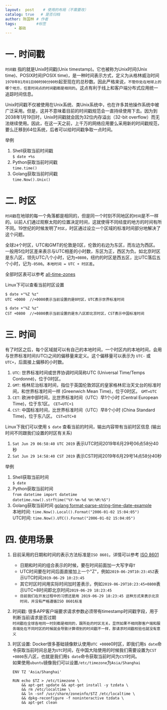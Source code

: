 ```yaml
---
layout:  post    # 使用的布局（不需要改）
catalog: true   # 是否归档
author: 陈国林 # 作者
tags:         #标签
    - 基础
---
```


# 一. 时间戳
`时间戳` 指的就是Unix时间戳(Unix timestamp)。它也被称为Unix时间(Unix time)、POSIX时间(POSIX time)，是一种时间表示方式，定义为从格林威治时间`1970年01月01日00时00分00秒`起至现在的总秒数。因此严格来说，`不管你处在地球上的哪个地方，任意时间点的时间戳都是相同的`。这点有利于线上和客户端分布式应用统一追踪时间信息。

Unix时间戳不仅被使用在Unix系统、类Unix系统中，也在许多其他操作系统中被广泛采用。但是，这并不意味着目前的时间戳规范会一直持续使用下去。因为到2038年1月19日时，Unix时间戳就会因为32位内存溢出（32-bit overflow）而无法继续使用。因此，在这一天之前，上千万的网络应用要么采用新的时间戳规范，要么迁移到64位系统，后者可以给时间戳争取一点时间。 

举例
1. Shell获取当前时间戳  
   `$ date +%s`
2. Python获取当前时间戳  
   `time.time()`
3. Golang获取当前时间戳  
   `time.Now().Unix()`

# 二. 时区
`时间戳`在地球的每一个角落都是相同的，但是同一个时刻不同地区的`时间`是不一样的。以前人们通过观察太阳的位置决定时间，这就使得不同经度的地方的时间有所不同。19世纪的时候发明了`时区`，时区通过设立一个区域的标准时间部分地解决了这个问题。

全球`24`个时区，UTC和GMT的伦敦是0区，伦敦的右边为东区，而左边为西区。一般用5位时区差来表示与UTC相差的小时数，东区为正，西区为负。如北京时区是东八区，领先UTC八个小时，记为`+0800`，纽约的时区是西五区，比UTC落后五个小时，记为`-0500`。`本地时间 = UTC + 时区差`。

全部时区表可以参考 [all-time-zones](https://www.zeitverschiebung.net/cn/all-time-zones.html#)

Linux下可以查看当前时区设置
```
$ date +"%Z %z"
UTC +0000  //+0000表示当前设置的是0时区，UTC表示世界标准时间

$ date +"%Z %z"
CST +0800  //+0800表示当前设置的是东八区即北京时区，CST表示中国标准时间
```

# 三. 时间
有了时区之后，每个区域就可以有自己的本地时间，一个时区内的本地时间，会用与世界标准时间(UTC)之间的偏移量来定义。这个偏移量可以表示为 `UTC-` 或 `UTC+`，后面接上偏移的小时数。

1. `UTC`: 世界标准时间或世界协调时间简称UTC (Universal Time/Temps Cordonné)，位于0时区。
2. `GMT`: 格林尼治标准时间，指位于英国伦敦郊区的皇家格林尼治天文台的标准时间，和世界标准时间一样 (Greenwich Mean Time)，位于0时区。 `GMT=UTC`
3. `CET`: 欧洲中部时间，比世界标准时间（UTC）早1个小时 (Central European Time)，位于东1区。 `CET=UTC+1`
4. `CST`: 中国标准时间，比世界标准时间（UTC）早8个小时 (China Standard Time)，位于东八区。 `CST=UTC+8`

Linux下我们可以使用 `$ date` 查看当前的时间，输出内容带有当前时区信息 (输出时间不同跟我们设置的时区有关系)
1. `Sat Jun 29 06:58:40 UTC 2019` 表示UTC时间2019年6月29号06点58分40秒
2. `Sat Jun 29 14:58:40 CST 2019` 表示CST时间2019年6月29号14点58分40秒

举例
1. Shell获取当前时间  
   `$ date`
2. Python获取当前时间  
   `from datetime import datetime`  
   `datetime.now().strftime("%Y-%m-%d %H:%M:%S")` 
3. Golang获取当前时间 [golang format-parse-string-time-date-example](https://yourbasic.org/golang/format-parse-string-time-date-example/)  
   本地时间: `time.Now().Local().Format("2006-01-02 15:04:05")`  
   UTC时间: `time.Now().UTC().Format("2006-01-02 15:04:05")`  

# 四. 使用场景
1. 目前采用的日期和时间的表示方法标准是`ISO 8601`，详情可以参考 [ISO 8601](https://zh.wikipedia.org/wiki/ISO_8601)
    * 日期和时间的组合表示的时候，要在时间前面加一大写字母`T`
    * UTC时间要在时间后面直接加上一个"Z"，例如`2019-06-29T10:23:45Z`表示UTC时间`2019-06-29 10:23:45`
    * 其它时区时间用实际时间加时差表示，例如`2019-06-29T10:23:45+0800`表示UTC+8时间即北京时间`2019-06-29 18:23:45`
    * `目前我们在开发过程中的习惯还是用 2019-06-29 18:23:45 这种方式来表示北京时间，并没有严格遵循ISO 8601标准`
   
2. 时间戳: 很多APP客户端要求请求参数必须带有timestamp时间戳字段，用于判断当前请求是否过期  
   `时间戳在全球各地同一时刻都是相同的，跟所处的时区无关。显然如果不相同那客户端和服务端处在不同时区的时候就会导致计算得到的时间戳不一样，那请求时间戳校验也就没有意义`
   
3. 时区设置: Docker很多基础镜像默认使用`UTC +0000`0时区，即我们用`$ date`命令获取当前时间总是为`UTC`时间，在中国大陆使用的时候我们需要设置为`CST +0800`东八区，也就是我们用`$ date`命令获取当前时间为`CST`时间。  
   如果使用`ubuntu`镜像我们可以设置`/etc/timezone`为`Asia/Shanghai`
   ```
   ENV TZ 'Asia/Shanghai'

   RUN echo $TZ > /etc/timezone \
       && apt-get update && apt-get install -y tzdata \
       && rm /etc/localtime \
       && ln -snf /usr/share/zoneinfo/$TZ /etc/localtime \
       && dpkg-reconfigure -f noninteractive tzdata \
       && apt-get clean
   ```


